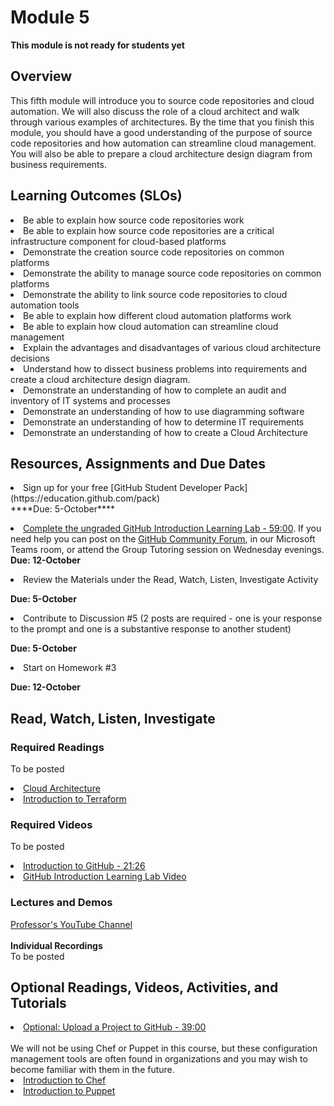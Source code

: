 # Module 5
****This module is not ready for students yet****

## Overview
This fifth module will introduce you to source code repositories and cloud automation.  We will also discuss the role of a cloud architect and walk through various examples of architectures.  By the time that you finish this module, you should have a good understanding of the purpose of source code repositories and how automation can streamline cloud management.  You will also be able to prepare a cloud architecture design diagram from business requirements.  

## Learning Outcomes (SLOs)
<li>Be able to explain how source code repositories work<br>
<li>Be able to explain how source code repositories are a critical infrastructure component for cloud-based platforms<br>
<li>Demonstrate the creation source code repositories on common platforms<br>
<li>Demonstrate the ability to manage source code repositories on common platforms<br>
<li>Demonstrate the ability to link source code repositories to cloud automation tools<br>
<li>Be able to explain how different cloud automation platforms work<br>
<li>Be able to explain how cloud automation can streamline cloud management<br>
<li>Explain the advantages and disadvantages of various cloud architecture decisions<br>
<li>Understand how to dissect business problems into requirements and create a cloud architecture design diagram.<br>
<li>Demonstrate an understanding of how to complete an audit and inventory of IT systems and processes<br>
<li>Demonstrate an understanding of how to use diagramming software<br>
<li>Demonstrate an understanding of how to determine IT requirements<br>
<li>Demonstrate an understanding of how to create a Cloud Architecture<br>

## Resources, Assignments and Due Dates

<li>Sign up for your free [GitHub Student Developer Pack](https://education.github.com/pack)<br>
****Due: 5-October**** <br>

[<li>Complete the ungraded GitHub Introduction Learning Lab - 59:00](https://lab.github.com/githubtraining/introduction-to-github). If you need help you can post on the [GitHub Community Forum](https://github.community/t5/GitHub-Learning-Lab/bd-p/learn), in our Microsoft Teams room, or attend the Group Tutoring session on Wednesday evenings.<br>
****Due: 12-October****<br>

<li>Review the Materials under the Read, Watch, Listen, Investigate Activity<br>

****Due: 5-October****

<li>Contribute to Discussion #5 (2 posts are required - one is your response to the prompt and one is a substantive response to another student) <br>

****Due: 5-October**** <br>

<li>Start on Homework #3 <br>

****Due: 12-October**** <br>


## Read, Watch, Listen, Investigate
### Required Readings
To be posted<br>
[<li>Cloud Architecture](https://github.com/captainarcher/cloud-management-course/tree/master/learningresources/module5/cloud-architecture.md)<br>
[<li>Introduction to Terraform](https://www.terraform.io/intro/index.html)<br>

### Required Videos
To be posted<br>
[<li>Introduction to GitHub - 21:26](https://youtu.be/sz6zfrQpCQg)<br>
[<li>GitHub Introduction Learning Lab Video](https://youtu.be/sz6zfrQpCQg)<br>


### Lectures and Demos
[Professor's YouTube Channel](https://www.youtube.com/channel/UC3vqKF4jspXh8hxFLpTfsyw?view_as=subscriber)<br><br>
****Individual Recordings****<br>
To be posted

## Optional Readings, Videos, Activities, and Tutorials
[<li>Optional: Upload a Project to GitHub - 39:00](https://lab.github.com/githubtraining/uploading-your-project-to-github)<br><br>
We will not be using Chef or Puppet in this course, but these configuration management tools are often found in organizations and you may wish to become familiar with them in the future.<br>
[<li>Introduction to Chef](https://www.youtube.com/watch?v=jlwGcgFfcnU)<br>
[<li>Introduction to Puppet](https://www.youtube.com/watch?v=Gs1MTLe0Ar0)
